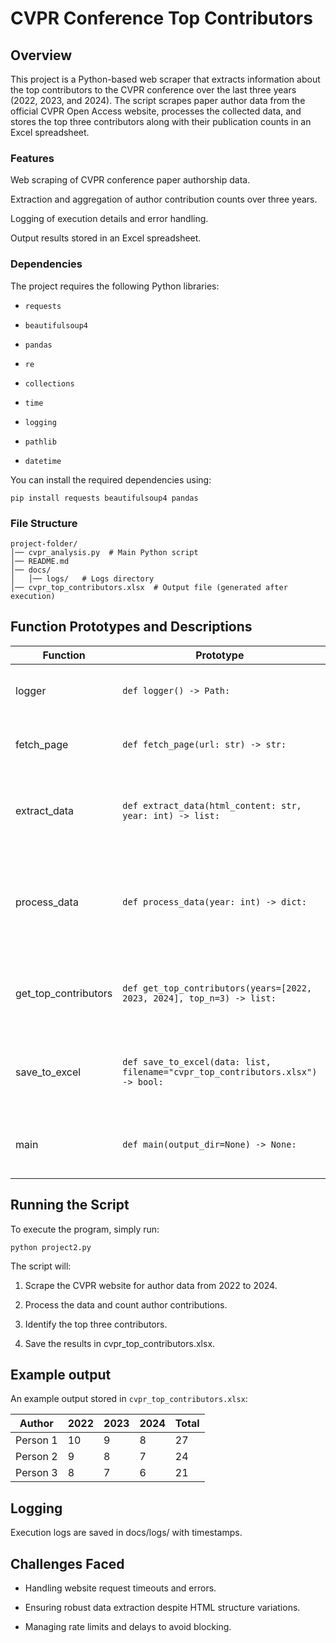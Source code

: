 # CVPR Conference Top Contributors

## Overview

This project is a Python-based web scraper that extracts information about the top contributors to the CVPR conference over the last three years (2022, 2023, and 2024). The script scrapes paper author data from the official CVPR Open Access website, processes the collected data, and stores the top three contributors along with their publication counts in an Excel spreadsheet.

### Features

Web scraping of CVPR conference paper authorship data.

Extraction and aggregation of author contribution counts over three years.

Logging of execution details and error handling.

Output results stored in an Excel spreadsheet.

### Dependencies

The project requires the following Python libraries:

- `requests`

- `beautifulsoup4`

- `pandas`

- `re`

- `collections`

- `time`

- `logging`

- `pathlib`

- `datetime`

You can install the required dependencies using:

```
pip install requests beautifulsoup4 pandas
```

### File Structure

```
project-folder/
│── cvpr_analysis.py  # Main Python script
│── README.md
│── docs/
│   │── logs/   # Logs directory
│── cvpr_top_contributors.xlsx  # Output file (generated after execution)
```

## Function Prototypes and Descriptions

| Function | Prototype | Description |
| -------------------- | ------------------------------------------------------------------------------- | -------------------------------------------------------------------------- |
| logger | `def logger() -> Path:` | Configures logging for the application. |
| fetch_page | `def fetch_page(url: str) -> str:` | Fetches HTML content from a given URL. |
| extract_data | `def extract_data(html_content: str, year: int) -> list:` | Extracts paper titles and authors from the given HTML content. |
| process_data | `def process_data(year: int) -> dict:` | Processes extracted data and counts author contributions for a given year. |
| get_top_contributors | `def get_top_contributors(years=[2022, 2023, 2024], top_n=3) -> list:` | Identifies the top 3 contributors over the specified years. |
| save_to_excel | `def save_to_excel(data: list, filename="cvpr_top_contributors.xlsx") -> bool:` | Saves extracted contributor data to an Excel spreadsheet. |
| main | `def main(output_dir=None) -> None:` | Main execution function to run the script. |

## Running the Script

To execute the program, simply run:

```
python project2.py
```

The script will:

1. Scrape the CVPR website for author data from 2022 to 2024.

1. Process the data and count author contributions.

1. Identify the top three contributors.

1. Save the results in cvpr_top_contributors.xlsx.

## Example output

An example output stored in `cvpr_top_contributors.xlsx`:

| Author | 2022 | 2023 | 2024 | Total |
| -------- | ---- | ---- | ---- | ----- |
| Person 1 | 10 | 9 | 8 | 27 |
| Person 2 | 9 | 8 | 7 | 24 |
| Person 3 | 8 | 7 | 6 | 21 |

## Logging

Execution logs are saved in docs/logs/ with timestamps.

## Challenges Faced

- Handling website request timeouts and errors.

- Ensuring robust data extraction despite HTML structure variations.

- Managing rate limits and delays to avoid blocking.
